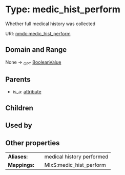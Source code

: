 
# Type: medic_hist_perform


Whether full medical history was collected

URI: [nmdc:medic_hist_perform](https://microbiomedata/meta/medic_hist_perform)


## Domain and Range

None ->  <sub>OPT</sub> [BooleanValue](BooleanValue.md)

## Parents

 *  is_a: [attribute](attribute.md)

## Children


## Used by


## Other properties

|  |  |  |
| --- | --- | --- |
| **Aliases:** | | medical history performed |
| **Mappings:** | | MIxS:medic_hist_perform |

